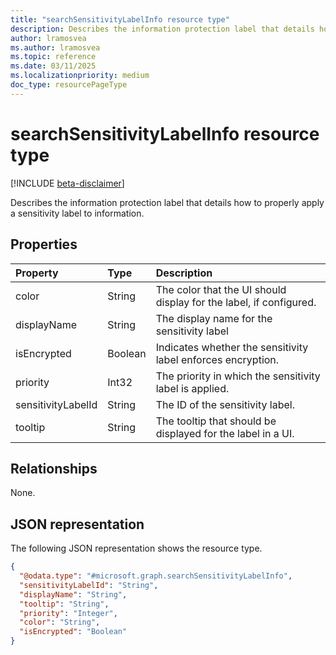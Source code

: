 ```yaml
---
title: "searchSensitivityLabelInfo resource type"
description: Describes the information protection label that details how to properly apply a sensitivity label to information.
author: lramosvea
ms.author: lramosvea
ms.topic: reference
ms.date: 03/11/2025
ms.localizationpriority: medium
doc_type: resourcePageType
---
```


# searchSensitivityLabelInfo resource type

[!INCLUDE [beta-disclaimer](../../includes/beta-disclaimer.md)]

Describes the information protection label that details how to properly apply a sensitivity label to information.

## Properties

|Property|Type|Description|
|:---|:---|:---|
|color|String|The color that the UI should display for the label, if configured.|
|displayName|String|The display name for the sensitivity label|
|isEncrypted|Boolean|Indicates whether the sensitivity label enforces encryption.|
|priority|Int32|The priority in which the sensitivity label is applied.|
|sensitivityLabelId|String|The ID of the sensitivity label.|
|tooltip|String|The tooltip that should be displayed for the label in a UI.|

## Relationships

None.

## JSON representation

The following JSON representation shows the resource type.
<!-- {
  "blockType": "resource",
  "@odata.type": "microsoft.graph.searchSensitivityLabelInfo"
}
-->
``` json
{
  "@odata.type": "#microsoft.graph.searchSensitivityLabelInfo",
  "sensitivityLabelId": "String",
  "displayName": "String",
  "tooltip": "String",
  "priority": "Integer",
  "color": "String",
  "isEncrypted": "Boolean"
}
```
